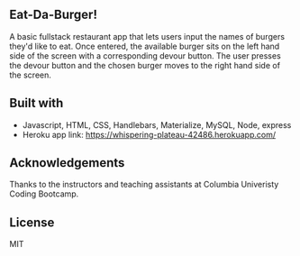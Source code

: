 ## Eat-Da-Burger! 

A basic fullstack restaurant app that lets users input the names of burgers they'd like to eat. Once entered, the available burger sits on the left hand side of the screen with a corresponding devour button. The user presses the devour button and the chosen burger moves to the right hand side of the screen.

## Built with

- Javascript, HTML, CSS, Handlebars, Materialize, MySQL, Node, express
- Heroku app link: https://whispering-plateau-42486.herokuapp.com/

## Acknowledgements
Thanks to the instructors and teaching assistants at Columbia Univeristy Coding Bootcamp.

## License
MIT




